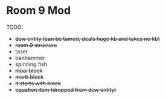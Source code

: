 # Room 9 Mod

TODO:
- ~~dew entity (can be tamed, deals huge kb and takes no kb)~~
- ~~room 9 structure~~
- taser
- banhammer
- spinning fish
- ~~moai block~~
- ~~morb block~~
- ~~it starts with block~~
- ~~equation item (dropped from dew entity)~~